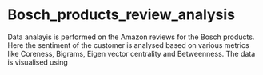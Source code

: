 # Bosch_products_review_analysis

Data analayis is performed on the Amazon reviews for the Bosch products. Here the sentiment of the customer is analysed based on various metrics like Coreness, Bigrams, 
Eigen vector centrality and Betweenness. The data is visualised using 
